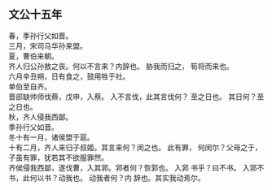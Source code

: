 ## 文公十五年
春，季孙行父如晋。  
三月，宋司马华孙来盟。  
夏，曹伯来朝。  
齐人归公孙敖之丧。何以不言来？内辞也。 胁我而归之，
筍将而来也。  
六月辛丑朔，日有食之，鼓用牲于社。  
单伯至自齐。  
晋郤缺帅师伐蔡，戊申，入蔡。 入不言伐，此其言伐何？
至之日也。 其日何？至之日也。  
秋，齐人侵我西鄙。  
季孙行父如晋。  
冬十有一月，诸侯盟于扈。  
十有二月，齐人来归子叔姬。其言来何？闵之也。 此有罪，
何闵尔？父母之于，子虽有罪，犹若其不欲服罪然。  
齐侯侵我西鄙，遂伐曹，入其郛。郛者何？恢郭也。 入郛
书乎？曰不书。 入郛不书，此何以书？动我也。 动我者何？内
辞也。其实我动焉尔。  

